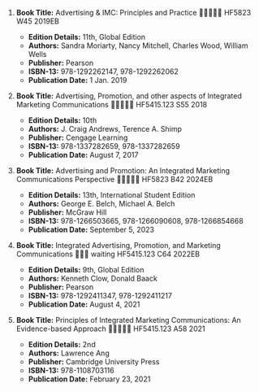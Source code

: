 1. **Book Title:** Advertising & IMC: Principles and Practice 🚨🚨🚨🚨🚨 HF5823 W45 2019EB
   - **Edition Details:** 11th, Global Edition
   - **Authors:** Sandra Moriarty, Nancy Mitchell, Charles Wood, William Wells
   - **Publisher:** Pearson
   - **ISBN-13:** 978-1292262147, 978-1292262062
   - **Publication Date:** 1 Jan. 2019

2. **Book Title:** Advertising, Promotion, and other aspects of Integrated Marketing Communications 🚨🚨🚨🚨🚨 HF5415.123 S55 2018
   - **Edition Details:** 10th
   - **Authors:** J. Craig Andrews, Terence A. Shimp
   - **Publisher:** Cengage Learning
   - **ISBN-13:** 978-1337282659, 978-1337282659
   - **Publication Date:** August 7, 2017

2. **Book Title:** Advertising and Promotion: An Integrated Marketing Communications Perspective 🚨🚨🚨🚨🚨 HF5823 B42 2024EB
   - **Edition Details:** 13th, International Student Edition
   - **Authors:** George E. Belch, Michael A. Belch
   - **Publisher:** McGraw Hill
   - **ISBN-13:** 978-1266503665, 978-1266090608, 978-1266854668
   - **Publication Date:** September 5, 2023

3. **Book Title:** Integrated Advertising, Promotion, and Marketing Communications 📒🔐🚫 waiting HF5415.123 C64 2022EB
   - **Edition Details:** 9th, Global Edition
   - **Authors:** Kenneth Clow, Donald Baack
   - **Publisher:** Pearson
   - **ISBN-13:** 978-1292411347, 978-1292411217
   - **Publication Date:** August 4, 2021

4. **Book Title:** Principles of Integrated Marketing Communications: An Evidence-based Approach 🚨🚨🚨🚨🚨 HF5415.123 A58 2021
   - **Edition Details:** 2nd
   - **Authors:** Lawrence Ang
   - **Publisher:** Cambridge University Press
   - **ISBN-13:** 978-1108703116
   - **Publication Date:** February 23, 2021
